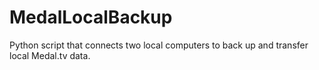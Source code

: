 # MedalLocalBackup
Python script that connects two local computers to back up and transfer local Medal.tv data. 
